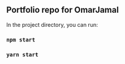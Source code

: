 ## Portfolio repo for OmarJamal

In the project directory, you can run:

### `npm start`

### `yarn start`
